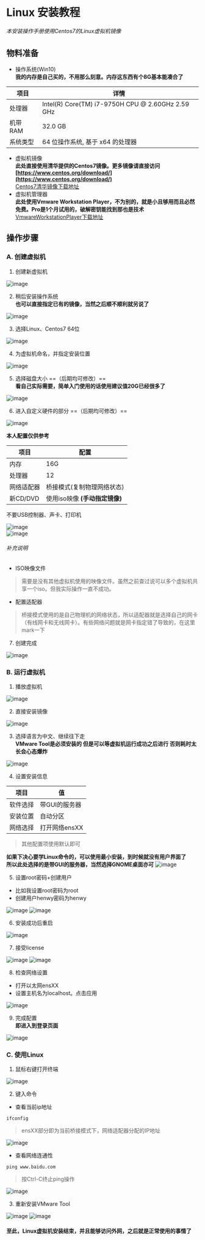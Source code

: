 # Linux 安装教程
###### 本安装操作手册使用Centos7的Linux虚拟机镜像
## 物料准备
- 操作系统(Win10)  
  **我的内存是自己买的，不用那么刻意。内存这东西有个8G基本能凑合了**

项目 | 详情
---|---
处理器 | Intel(R) Core(TM) i7-9750H CPU @ 2.60GHz   2.59 GHz
机带 RAM | 32.0 GB
系统类型 | 64 位操作系统, 基于 x64 的处理器

- 虚拟机镜像  
  **此处直接使用清华提供的Centos7镜像。更多镜像请直接访问[https://www.centos.org/download/](https://www.centos.org/download/)**  
  [Centos7清华镜像下载地址](https://mirrors.tuna.tsinghua.edu.cn/centos/7.9.2009/isos/x86_64/CentOS-7-x86_64-DVD-2009.iso)
- 虚拟机管理器  
  **此处使用Vmware Workstation Player，不为别的，就是小且够用而且必然免费。Pro是1个月试用的，破解密钥能找到那也是技术**  
  [VmwareWorkstationPlayer下载地址](https://download3.vmware.com/software/player/file/VMware-player-16.1.2-17966106.exe?HashKey=9aecc8d36299c549f5393c12765ee5cb&ext=.exe&params=%7B%22sourcefilesize%22%3A%22215.30+MB%22%2C%22dlgcode%22%3A%220b8d0a237075b447cf7b1c896b201787%22%2C%22languagecode%22%3A%22cn%22%2C%22source%22%3A%22DOWNLOADS%22%2C%22downloadtype%22%3A%22manual%22%2C%22downloaduuid%22%3A%2260f2e47f-fe93-435f-b0c6-55906aed17b8%22%2C%22dlgtype%22%3A%22Product+Binaries%22%2C%22productversion%22%3A%2216.1.2%22%2C%22productfamily%22%3A%22VMware+Workstation+Player%22%7D&AuthKey=1627887609_f31caf12a5def6771412ef2ee38e7607&ext=.exe)

## 操作步骤
### A. 创建虚拟机
1. 创建新虚拟机

![image](https://raw.githubusercontent.com/HenwyGoal/tech-article/main/install/img/linux-install/A-01.png)

2. 稍后安装操作系统  
   **也可以直接指定已有的镜像，当然之后顺不顺利就另说了**

![image](https://raw.githubusercontent.com/HenwyGoal/tech-article/main/install/img/linux-install/A-02.png)

3. 选择Linux、Centos7 64位

![image](https://raw.githubusercontent.com/HenwyGoal/tech-article/main/install/img/linux-install/A-03.png)

4. 为虚拟机命名，并指定安装位置

![image](https://raw.githubusercontent.com/HenwyGoal/tech-article/main/install/img/linux-install/A-04.png)

5. 选择磁盘大小 ==（后期均可修改）==    
   **看自己实际需要，简单入门使用的话使用建议值20G已经很多了**

![image](https://raw.githubusercontent.com/HenwyGoal/tech-article/main/install/img/linux-install/A-05.png)

6. 进入自定义硬件的部分 ==（后期均可修改）==

![image](https://raw.githubusercontent.com/HenwyGoal/tech-article/main/install/img/linux-install/A-06.png)

**本人配置仅供参考**

项目 | 配置
---|---
内存 | 16G
处理器 | 12
网络适配器 | 桥接模式(复制物理网络状态)
新CD/DVD | 使用iso映像 **(手动指定镜像)**
不要USB控制器、声卡、打印机

![image](https://raw.githubusercontent.com/HenwyGoal/tech-article/main/install/img/linux-install/A-07.png)  
![image](https://raw.githubusercontent.com/HenwyGoal/tech-article/main/install/img/linux-install/A-08.png)

###### 补充说明
- ISO映像文件
> 需要是没有其他虚拟机使用的映像文件。虽然之前查过说可以多个虚拟机共享一个iso。但我实际操作一直不成功。
- 配置适配器
> 桥接模式使用的是自己物理机的网络状态，所以适配器就是选择自己的网卡（有线网卡和无线网卡）。有些网络问题就是网卡指定错了导致的，在这里mark一下

7. 创建完成

![image](https://raw.githubusercontent.com/HenwyGoal/tech-article/main/install/img/linux-install/A-09.png)

### B. 运行虚拟机
1. 播放虚拟机

![image](https://raw.githubusercontent.com/HenwyGoal/tech-article/main/install/img/linux-install/B-01.png)

2. 直接安装镜像

![image](https://raw.githubusercontent.com/HenwyGoal/tech-article/main/install/img/linux-install/B-02.png)

3. 选择语言为中文、继续往下走  
   **VMware Tool是必须安装的 但是可以等虚拟机运行成功之后进行 否则耗时太长会心态爆炸**

![image](https://raw.githubusercontent.com/HenwyGoal/tech-article/main/install/img/linux-install/B-03.png)

4. 设置安装信息

项目 | 值
---|---
软件选择 | 带GUI的服务器
安装位置 | 自动分区
网络选择 | 打开网络ensXX
> 其他配置项使用默认即可

**如果下决心要学Linux命令的，可以使用最小安装，到时候就没有用户界面了  
所以此处选择的是带GUI的服务器，当然选择GNOME桌面亦可**
![image](https://raw.githubusercontent.com/HenwyGoal/tech-article/main/install/img/linux-install/B-04.png)

5. 设置root密码+创建用户
- 比如我设置root密码为root
- 创建用户henwy密码为henwy

![image](https://raw.githubusercontent.com/HenwyGoal/tech-article/main/install/img/linux-install/B-05.png)
![image](https://raw.githubusercontent.com/HenwyGoal/tech-article/main/install/img/linux-install/B-06.png)

6. 安装成功后重启

![image](https://raw.githubusercontent.com/HenwyGoal/tech-article/main/install/img/linux-install/B-07.png)

7. 接受license

![image](https://raw.githubusercontent.com/HenwyGoal/tech-article/main/install/img/linux-install/B-08.png)
![image](https://raw.githubusercontent.com/HenwyGoal/tech-article/main/install/img/linux-install/B-09.png)

8. 检查网络设置
- 打开以太网ensXX
- 设置主机名为localhost。点击应用

![image](https://raw.githubusercontent.com/HenwyGoal/tech-article/main/install/img/linux-install/B-10.png)

9. 完成配置  
   **即进入到登录页面**

![image](https://raw.githubusercontent.com/HenwyGoal/tech-article/main/install/img/linux-install/B-11.png)

### C. 使用Linux
1. 鼠标右键打开终端

![image](https://raw.githubusercontent.com/HenwyGoal/tech-article/main/install/img/linux-install/C-01.png)

2. 键入命令
- 查看当前ip地址
```
ifconfig
```
> ensXX部分即为当前桥接模式下，网络适配器分配的IP地址

![image](https://raw.githubusercontent.com/HenwyGoal/tech-article/main/install/img/linux-install/C-02.png)

- 查看网络连通性
```
ping www.baidu.com
```
> 按Ctrl-C终止ping操作

![image](https://raw.githubusercontent.com/HenwyGoal/tech-article/main/install/img/linux-install/C-03.png)

3. 重新安装VMware Tool

![image](https://raw.githubusercontent.com/HenwyGoal/tech-article/main/install/img/linux-install/C-04.png)
![image](https://raw.githubusercontent.com/HenwyGoal/tech-article/main/install/img/linux-install/C-05.png)
#### 至此，Linux虚拟机安装结束，并且能够访问外网，之后就是正常使用的事情了